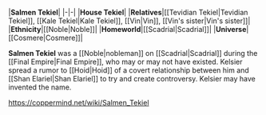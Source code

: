 |**Salmen Tekiel**|
|-|-|
|**House Tekiel**|
|**Relatives**|[[Tevidian Tekiel\|Tevidian Tekiel]], [[Kale Tekiel\|Kale Tekiel]], [[Vin\|Vin]], [[Vin's sister\|Vin's sister]]|
|**Ethnicity**|[[Noble\|Noble]]|
|**Homeworld**|[[Scadrial\|Scadrial]]|
|**Universe**|[[Cosmere\|Cosmere]]|

**Salmen Tekiel** was a [[Noble\|nobleman]] on [[Scadrial\|Scadrial]] during the [[Final Empire\|Final Empire]], who may or may not have existed.
Kelsier spread a rumor to [[Hoid\|Hoid]] of a covert relationship between him and [[Shan Elariel\|Shan Elariel]] to try and create controversy. Kelsier may have invented the name.



https://coppermind.net/wiki/Salmen_Tekiel